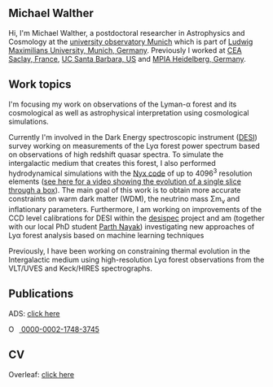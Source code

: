 ## Michael Walther

Hi, I'm  Michael Walther, a postdoctoral researcher in Astrophysics and Cosmology at the [university observatory Munich](https://www.usm.uni-muenchen.de/) which is part of [Ludwig Maximilians University, Munich, Germany](https://www.lmu.de). Previously I worked at [CEA Saclay, France](https://www.cea.fr), [UC Santa Barbara, US](https://www.ucsb.edu) and [MPIA Heidelberg, Germany](https://www.mpia.de).

## Work topics

I'm focusing my work on observations of the Lyman-α forest and its cosmological as well as astrophysical interpretation using cosmological simulations.

Currently I'm involved in the Dark Energy spectroscopic instrument ([DESI](https://www.desi.lbl.gov/)) survey working on measurements of the Lyα forest power spectrum based on observations of high redshift quasar spectra.
To simulate the intergalactic medium that creates this forest, I also performed hydrodynamical simulations with the [Nyx code](https://github.com/AMReX-Astro/Nyx) of up to 4096<sup>3</sup> resolution elements ([see here for a video showing the evolution of a single slice through a box](https://drive.google.com/file/d/1TxFsqYeJGOIXoiB1XKUSwxNPq6yJSpU6/view?resourcekey)).
The main goal of this work is to obtain more accurate constraints on warm dark matter (WDM), the neutrino mass Σm<sub>ν</sub> and inflationary parameters.
Furthermore, I am working on improvements of the CCD level calibrations for DESI within the [desispec](https://github.com/desihub/desispec) project and am (together with our local PhD student [Parth Nayak](https://gitlab.physik.uni-muenchen.de/Parth.Nayak)) investigating new approaches of Lyα forest analysis based on machine learning techniques

Previously, I have been working on constraining thermal evolution in the Intergalactic medium using high-resolution Lyα forest observations from the VLT/UVES and Keck/HIRES spectrographs.

## Publications

ADS:  [click here](https://ui.adsabs.harvard.edu/public-libraries/cATk6FUoS-eO6bimCvCCOg)

<div itemscope itemtype="https://schema.org/Person"><a itemprop="sameAs" content="https://orcid.org/0000-0002-1748-3745" href="https://orcid.org/0000-0002-1748-3745" target="orcid.widget" rel="me noopener noreferrer" style="vertical-align:top;"><img src="https://orcid.org/sites/default/files/images/orcid_16x16.png" style="width:1em;margin-right:.5em;" alt="ORCID iD icon"> 0000-0002-1748-3745</a></div>

## CV

Overleaf: [click here](https://www.overleaf.com/read/ymhcqfkjfjsx)
